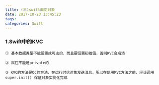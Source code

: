 ```yaml
---
title: (三)swift面向对象
date: 2017-10-23 13:45:23
tags:
categories: Swift
---
```


### 1.Swift中的KVC
```
① 基本数据类型不能设置成可选的，而且要设置初始值，否则KVC会崩溃

② 属性不能是private的

③ KVC的方法是OC的方法，在运行时给对象发送消息，所以在使用KVC方法之前，应该调用super.init() 保证对象实例化完成
```